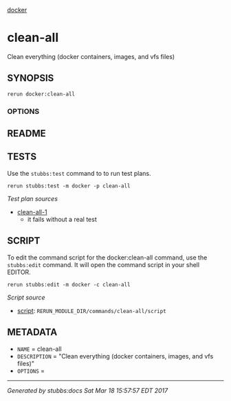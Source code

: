 [docker](../../index.html)
# clean-all 

Clean everything (docker containers, images, and vfs files)

## SYNOPSIS

    rerun docker:clean-all 

### OPTIONS



## README



## TESTS

Use the `stubbs:test` command to to run test plans.

    rerun stubbs:test -m docker -p clean-all

*Test plan sources*

* [clean-all-1](../../tests/clean-all-1.html)
  * it fails without a real test

## SCRIPT

To edit the command script for the docker:clean-all command, 
use the `stubbs:edit`
command. It will open the command script in your shell EDITOR.

    rerun stubbs:edit -m docker -c clean-all

*Script source*

* [script](script.html): `RERUN_MODULE_DIR/commands/clean-all/script`

## METADATA

* `NAME` = clean-all
* `DESCRIPTION` = "Clean everything (docker containers, images, and vfs files)"
* `OPTIONS` = 

----

*Generated by stubbs:docs Sat Mar 18 15:57:57 EDT 2017*

